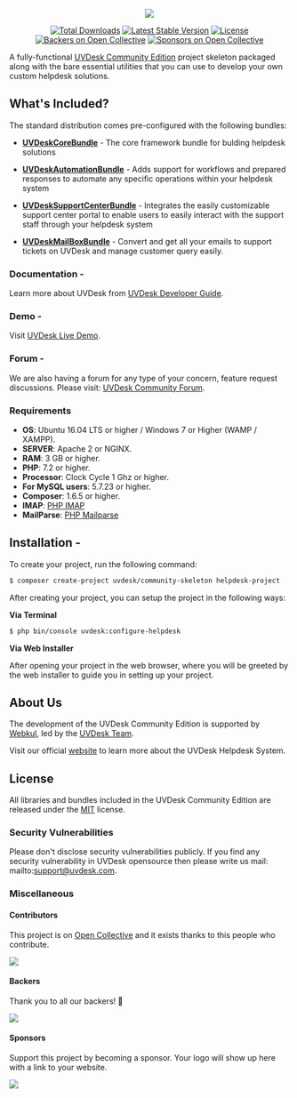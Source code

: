 <p align="center"><a href="https://www.uvdesk.com/en/" target="_blank">
    <img src="https://s3-ap-southeast-1.amazonaws.com/cdn.uvdesk.com/uvdesk/bundles/webkuldefault/images/uvdesk-wide.svg">
</a></p>

<p align="center">
<a href="https://packagist.org/packages/uvdesk/community-skeleton"><img src="https://poser.pugx.org/uvdesk/community-skeleton/d/total.svg" alt="Total Downloads"></a>
<a href="https://packagist.org/packages/uvdesk/community-skeleton"><img src="https://poser.pugx.org/uvdesk/community-skeleton/v/stable.svg" alt="Latest Stable Version"></a>
<a href="https://packagist.org/packages/uvdesk/community-skeleton"><img src="https://poser.pugx.org/uvdesk/community-skeleton/license.svg" alt="License"></a>
<a href="#backers"><img src="https://opencollective.com/uvdesk-open-source/backers/badge.svg" alt="Backers on Open Collective"></a>
<a href="#sponsors"><img src="https://opencollective.com/uvdesk-open-source/sponsors/badge.svg" alt="Sponsors on Open Collective"></a>
</p>

A fully-functional [UVDesk Community Edition][1] project skeleton packaged along with the bare essential utilities that you can use to develop your own custom helpdesk solutions.

What's Included?
--------------

The standard distribution comes pre-configured with the following bundles:

  * [**UVDeskCoreBundle**][3] - The core framework bundle for bulding helpdesk solutions

  * [**UVDeskAutomationBundle**][4] - Adds support for workflows and prepared responses to automate any specific operations within your helpdesk system

  * [**UVDeskSupportCenterBundle**][5] - Integrates the easily customizable support center portal to enable users to easily interact with the support staff through your helpdesk system
  
  * [**UVDeskMailBoxBundle**][11] - Convert and get all your emails to support tickets on UVDesk and manage customer query easily.

### Documentation -

Learn more about UVDesk from [UVDesk Developer Guide][14].

### Demo -

Visit [UVDesk Live Demo][15].

### Forum -

We are also having a forum for any type of your concern, feature request discussions. Please visit: [UVDesk Community Forum][16].


### Requirements

* **OS**: Ubuntu 16.04 LTS or higher / Windows 7 or Higher (WAMP / XAMPP).
* **SERVER**: Apache 2 or NGINX.
* **RAM**: 3 GB or higher.
* **PHP**: 7.2 or higher.
* **Processor**: Clock Cycle 1 Ghz or higher.
* **For MySQL users**: 5.7.23 or higher.
* **Composer**: 1.6.5 or higher.
* **IMAP**: [PHP IMAP][6]
* **MailParse**: [PHP Mailparse][7]

Installation -
--------------

To create your project, run the following command:

```bash
$ composer create-project uvdesk/community-skeleton helpdesk-project
```

After creating your project, you can setup the project in the following ways:

**Via Terminal**

```bash
$ php bin/console uvdesk:configure-helpdesk
```

**Via Web Installer**

After opening your project in the web browser, where you will be greeted by the web installer to guide you in setting up your project.

About Us
--------------
The development of the UVDesk Community Edition is supported by [Webkul][9], led by the [UVDesk Team][10].

Visit our official [website][1] to learn more about the UVDesk Helpdesk System.

License
--------------

All libraries and bundles included in the UVDesk Community Edition are released under the [MIT][12] license.

### Security Vulnerabilities
Please don't disclose security vulnerabilities publicly. If you find any security vulnerability in UVDesk opensource then please write us mail: mailto:support@uvdesk.com.

### Miscellaneous

#### Contributors

This project is on [Open Collective][13] and it exists thanks to this people who contribute.

<a href="https://github.com/uvdesk/community-skeleton/graphs/contributors"><img src="https://opencollective.com/uvdesk-open-source/contributors.svg?width=890&button=false"/></a>

#### Backers

Thank you to all our backers! 🙏

<a href="https://opencollective.com/uvdesk-open-source#contributors" target="_blank"><img src="https://opencollective.com/uvdesk-open-source/backers.svg?width=890"></a>

#### Sponsors

Support this project by becoming a sponsor. Your logo will show up here with a link to your website.

<a href="https://opencollective.com/uvdesk-open-source/contribute/sponsor-7372/checkout" target="_blank"><img src="https://images.opencollective.com/static/images/become_sponsor.svg"></a>

[1]: https://www.uvdesk.com/
[3]: https://github.com/uvdesk/core-framework
[4]: https://github.com/uvdesk/automation-bundle
[5]: https://github.com/uvdesk/support-center-bundle
[6]: http://php.net/manual/en/book.imap.php
[7]: http://php.net/manual/en/book.mailparse.php
[8]: https://getcomposer.org/
[9]: https://webkul.com/
[10]: https://www.uvdesk.com/en/team/
[11]: https://github.com/uvdesk/mailbox-component
[12]: https://github.com/uvdesk/community-skeleton/blob/master/LICENSE
[13]: https://opencollective.com/uvdesk-open-source
[14]: https://docs.uvdesk.com/
[15]: https://demo.uvdesk.com/
[16]: https://forums.uvdesk.com/
